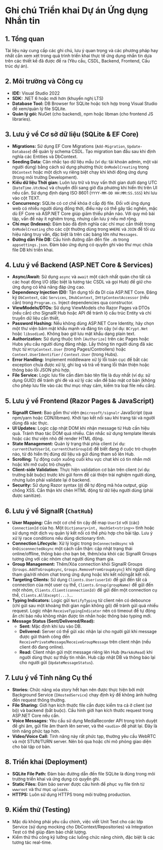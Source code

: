 # Ghi chú Triển khai Dự án Ứng dụng Nhắn tin

## 1. Tổng quan

Tài liệu này cung cấp các ghi chú, lưu ý quan trọng và các phương pháp hay nhất cần xem xét trong quá trình triển khai thực tế ứng dụng nhắn tin dựa trên các thiết kế đã được đề ra (Yêu cầu, CSDL, Backend, Frontend, Cấu trúc dự án).

## 2. Môi trường và Công cụ

- **IDE:** Visual Studio 2022
- **SDK:** .NET 6 hoặc mới hơn (khuyến nghị LTS)
- **Database Tool:** DB Browser for SQLite hoặc tích hợp trong Visual Studio để xem/quản lý file SQLite.
- **Quản lý gói:** NuGet (cho backend), npm hoặc libman (cho frontend JS libraries).

## 3. Lưu ý về Cơ sở dữ liệu (SQLite & EF Core)

- **Migrations:** Sử dụng EF Core Migrations (`Add-Migration`, `Update-Database`) để quản lý schema CSDL. Tạo migration ban đầu sau khi định nghĩa các Entities và DbContext.
- **Seeding Data:** Cân nhắc tạo dữ liệu mẫu (ví dụ: tài khoản admin, một vài người dùng) bằng cách sử dụng phương thức `OnModelCreating` trong `DbContext` hoặc một dịch vụ riêng biệt chạy khi khởi động ứng dụng (trong môi trường Development).
- **Kiểu dữ liệu Thời gian:** Luôn lưu trữ và truy vấn thời gian dưới dạng UTC (`DateTime.UtcNow`) và chuyển đổi sang giờ địa phương khi hiển thị trên UI nếu cần. Sử dụng định dạng ISO 8601 (`YYYY-MM-DD HH:MM:SS.SSS`) khi lưu vào cột TEXT.
- **Concurrency:** SQLite có cơ chế khóa ở cấp độ file. Đối với ứng dụng web có nhiều người dùng đồng thời, điều này có thể gây tắc nghẽn, mặc dù EF Core và ASP.NET Core giúp giảm thiểu phần nào. Với quy mô bài tập, vấn đề này ít nghiêm trọng, nhưng cần lưu ý nếu mở rộng.
- **Chỉ mục (Indexes):** Đảm bảo đã định nghĩa các chỉ mục cần thiết trong `OnModelCreating` cho các cột thường dùng trong `WHERE` và `JOIN` để tối ưu hiệu năng truy vấn, đặc biệt là trên các bảng lớn như `Messages`.
- **Đường dẫn File DB:** Cấu hình đường dẫn đến file `.db` trong `appsettings.json`. Đảm bảo ứng dụng có quyền ghi vào thư mục chứa file DB khi triển khai.

## 4. Lưu ý về Backend (ASP.NET Core & Services)

- **Async/Await:** Sử dụng `async` và `await` một cách nhất quán cho tất cả các hoạt động I/O (đặc biệt là tương tác CSDL và gọi Hub) để giữ cho ứng dụng có khả năng đáp ứng cao.
- **Dependency Injection (DI):** Tận dụng tối đa DI của ASP.NET Core. Đăng ký `DbContext`, các `Services`, `IHubContext`, `IHttpContextAccessor` (nếu cần) trong `Program.cs`. Inject dependencies qua constructor.
- **ViewModels/DTOs:** Sử dụng ViewModels cho Razor Pages và DTOs (nếu cần) cho SignalR Hub hoặc API để tránh lộ cấu trúc Entity và chỉ truyền dữ liệu cần thiết.
- **Password Hashing:** Nếu không dùng ASP.NET Core Identity, hãy chọn một thư viện băm mật khẩu mạnh và đáng tin cậy (ví dụ: `BCrypt.Net` hoặc `libsodium`). Không bao giờ lưu mật khẩu dạng plain text.
- **Authorization:** Sử dụng thuộc tính `[Authorize]` trên các Pages hoặc Hubs yêu cầu người dùng đăng nhập. Lấy thông tin người dùng đã xác thực từ `HttpContext.User` (trong Pages/Controllers) hoặc `Context.UserIdentifier` / `Context.User` (trong Hubs).
- **Error Handling:** Implement middleware xử lý lỗi toàn cục để bắt các exception chưa được xử lý, ghi log và trả về trang lỗi thân thiện hoặc thông báo lỗi JSON phù hợp.
- **File Service:** Logic lưu file cần đảm bảo tên file là duy nhất (ví dụ: sử dụng GUID) để tránh ghi đè và xử lý các vấn đề bảo mật cơ bản (không cho phép lưu file vào các thư mục nhạy cảm, kiểm tra loại file nếu cần).

## 5. Lưu ý về Frontend (Razor Pages & JavaScript)

- **SignalR Client:** Bao gồm thư viện `@microsoft/signalr` JavaScript (qua npm/yarn hoặc CDN/libman). Khởi tạo kết nối sau khi trang tải và người dùng đã xác thực.
- **UI Updates:** Logic cập nhật DOM khi nhận message từ Hub cần hiệu quả. Tránh thao tác DOM quá nhiều. Cân nhắc sử dụng template literals hoặc các thư viện nhỏ để render HTML động.
- **State Management:** Quản lý trạng thái phía client (ví dụ: `currentChatUserId`, `currentChatGroupId`) để biết đang ở cuộc trò chuyện nào, từ đó hiển thị đúng dữ liệu và gửi đúng tham số lên Hub.
- **Scrolling:** Tự động cuộn xuống cuối khu vực chat khi có tin nhắn mới hoặc khi mở cuộc trò chuyện.
- **Client-side Validation:** Thực hiện validation cơ bản trên client (ví dụ: trường bắt buộc) trước khi gửi form để cải thiện trải nghiệm người dùng, nhưng luôn phải validate lại ở backend.
- **Security:** Sử dụng Razor syntax (`@`) để tự động mã hóa output, giúp chống XSS. Cẩn thận khi chèn HTML động từ dữ liệu người dùng (phải được sanitize).

## 6. Lưu ý về SignalR (`ChatHub`)

- **User Mapping:** Cần một cơ chế tin cậy để map `UserId` với (các) `ConnectionId` của họ. Một `Dictionary<int, HashSet<string>>` tĩnh hoặc sử dụng một dịch vụ quản lý kết nối có thể phù hợp cho bài tập. Lưu ý xử lý race conditions nếu dùng dictionary tĩnh.
- **Connection Lifecycle:** Xử lý logic trong `OnConnectedAsync` và `OnDisconnectedAsync` một cách cẩn thận: cập nhật trạng thái online/offline, thông báo cho bạn bè, thêm/xóa khỏi các SignalR Groups tương ứng với các nhóm chat người dùng tham gia.
- **Group Management:** Thêm/Xóa connection khỏi SignalR Groups (`Groups.AddToGroupAsync`, `Groups.RemoveFromGroupAsync`) khi người dùng tham gia/rời nhóm chat trong ứng dụng hoặc khi kết nối/ngắt kết nối.
- **Targeting Clients:** Sử dụng `Clients.User(userId)` để gửi đến tất cả connection của một user cụ thể, `Clients.Group(groupName)` để gửi đến một nhóm, `Clients.Client(connectionId)` để gửi đến một connection cụ thể, `Clients.AllExcept(...)`...
- **Typing Indicators:** Logic gửi `NotifyTyping` từ client nên có debounce (chỉ gửi sau một khoảng thời gian ngắn không gõ) để tránh gửi quá nhiều request. Logic nhận `ReceiveTypingIndicator` nên có timeout để tự động ẩn chỉ báo nếu không nhận được tin nhắn hoặc thông báo typing mới.
- **Message Status (Sent/Delivered/Read):**
    - **Sent:** Mặc định khi lưu vào DB.
    - **Delivered:** Server có thể gửi xác nhận lại cho người gửi khi message được gửi thành công đến `ReceivePrivateMessage`/`ReceiveGroupMessage` trên client nhận (nếu client đó đang online).
    - **Read:** Client nhận gửi một message riêng lên Hub (`MarkAsRead`) khi người dùng thực sự thấy tin nhắn. Hub cập nhật DB và thông báo lại cho người gửi (`UpdateMessageStatus`).

## 7. Lưu ý về Tính năng Cụ thể

- **Stories:** Chức năng xóa story hết hạn nên được thực hiện bởi một Background Service (`IHostedService`) chạy định kỳ để không ảnh hưởng đến request thông thường.
- **File Sharing:** Giới hạn kích thước file cần được kiểm tra cả ở client (sơ bộ) và backend (bắt buộc). Cấu hình giới hạn kích thước request trong ASP.NET Core nếu cần.
- **Voice Messages:** Yêu cầu sử dụng MediaRecorder API trong trình duyệt để ghi âm, gửi file âm thanh lên server, và thẻ `<audio>` để phát lại. Đây là tính năng phức tạp hơn.
- **Video/Voice Call:** Tính năng này rất phức tạp, thường yêu cầu WebRTC và một STUN/TURN server. Nên bỏ qua hoặc chỉ mô phỏng giao diện cho bài tập cơ bản.

## 8. Triển khai (Deployment)

- **SQLite File Path:** Đảm bảo đường dẫn đến file SQLite là đúng trong môi trường triển khai và ứng dụng có quyền ghi.
- **Static Files:** Đảm bảo server được cấu hình để phục vụ file tĩnh từ `wwwroot` và thư mục `uploads`.
- **HTTPS:** Luôn sử dụng HTTPS trong môi trường production.

## 9. Kiểm thử (Testing)

- Mặc dù không phải yêu cầu chính, việc viết Unit Test cho các lớp Service (sử dụng mocking cho DbContext/Repositories) và Integration Test có thể giúp đảm bảo chất lượng.
- Kiểm thử thủ công kỹ lưỡng các luồng chức năng chính, đặc biệt là các tương tác real-time.
